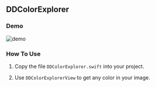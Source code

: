 DDColorExplorer
---

### Demo
![demo](https://raw.githubusercontent.com/wddwycc/DDColorExplorer/master/demo.gif)


### How To Use
1. Copy the file `DDColorExplorer.swift` into your project.

2. Use `DDColorExplorerView` to get any color in your image.
